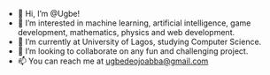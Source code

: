 - 👋 Hi, I’m @Ugbe!
- 👀 I’m interested in machine learning, artificial intelligence, game development, mathematics, physics and web development.
- 🌱 I’m currently at University of Lagos, studying Computer Science.
- 💞️ I’m looking to collaborate on any fun and challenging project.
- 📫 You can reach me at ugbedeojoabba@gmail.com

<!---
Ugbe/Ugbe is a ✨ special ✨ repository because its `README.md` (this file) appears on your GitHub profile.
You can click the Preview link to take a look at your changes.
--->
